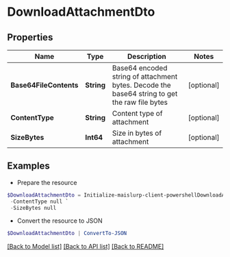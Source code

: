# DownloadAttachmentDto
## Properties

Name | Type | Description | Notes
------------ | ------------- | ------------- | -------------
**Base64FileContents** | **String** | Base64 encoded string of attachment bytes. Decode the base64 string to get the raw file bytes | [optional] 
**ContentType** | **String** | Content type of attachment | [optional] 
**SizeBytes** | **Int64** | Size in bytes of attachment | [optional] 

## Examples

- Prepare the resource
```powershell
$DownloadAttachmentDto = Initialize-maislurp-client-powershellDownloadAttachmentDto  -Base64FileContents null `
 -ContentType null `
 -SizeBytes null
```

- Convert the resource to JSON
```powershell
$DownloadAttachmentDto | ConvertTo-JSON
```

[[Back to Model list]](../README#documentation-for-models) [[Back to API list]](../README#documentation-for-api-endpoints) [[Back to README]](../README)


